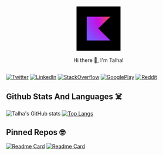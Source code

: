 <p align="center">
  <img src="https://github.com/tfaki/talhafaki/blob/main/assets/kotlin_logo.png" alt="animated" height="120" width="120" />
</p>

<p align="center">
     Hi there 👋, I'm Talha!
</p>

##

[![Twitter](https://img.shields.io/badge/Twitter-1DA1F2?style=for-the-badge&logo=twitter&logoColor=white)](https://twitter.com/talhafaki)
[![LinkedIn](https://img.shields.io/badge/LinkedIn-0077B5?style=for-the-badge&logo=linkedin&logoColor=white)](https://www.linkedin.com/in/talha-fakioglu/)
[![StackOverflow](https://img.shields.io/badge/Stack_Overflow-FE7A16?style=for-the-badge&logo=stack-overflow&logoColor=white)](https://stackoverflow.com/users/12884261/talhafaki)
[![GooglePlay](https://img.shields.io/badge/Google_Play-414141?style=for-the-badge&logo=google-play&logoColor=white)](https://play.google.com/store/apps/developer?id=LoftyMr)
[![Reddit](https://img.shields.io/badge/Reddit-FF4500?style=for-the-badge&logo=reddit&logoColor=white)](https://www.reddit.com/u/talhafaki/?utm_source=share&utm_medium=ios_app&utm_name=iossmf)

## Github Stats And Languages ☠️

![Talha's GitHub stats](https://github-readme-stats.vercel.app/api?username=tfaki&show_icons=true&theme=dark)
[![Top Langs](https://github-readme-stats.vercel.app/api/top-langs/?username=tfaki&theme=tokyonight&exclude_repo=github-readme-stats,tfaki.github.io)](https://github.com/tfaki/github-readme-stats)

## Pinned Repos 🤓

[![Readme Card](https://github-readme-stats.vercel.app/api/pin/?username=tfaki&theme=dracula&repo=Multi-Module-Nextflix-Composable)](https://github.com/tfaki/Multi-Module-Nextflix-Composable)
[![Readme Card](https://github-readme-stats.vercel.app/api/pin/?username=tfaki&theme=dracula&repo=ComposableSweetToast)](https://github.com/tfaki/ComposableSweetToast)
